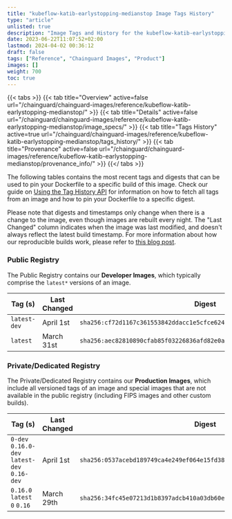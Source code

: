 ```yaml
---
title: "kubeflow-katib-earlystopping-medianstop Image Tags History"
type: "article"
unlisted: true
description: "Image Tags and History for the kubeflow-katib-earlystopping-medianstop Chainguard Image"
date: 2023-06-22T11:07:52+02:00
lastmod: 2024-04-02 00:36:12
draft: false
tags: ["Reference", "Chainguard Images", "Product"]
images: []
weight: 700
toc: true
---
```


{{< tabs >}}
{{< tab title="Overview" active=false url="/chainguard/chainguard-images/reference/kubeflow-katib-earlystopping-medianstop/" >}}
{{< tab title="Details" active=false url="/chainguard/chainguard-images/reference/kubeflow-katib-earlystopping-medianstop/image_specs/" >}}
{{< tab title="Tags History" active=true url="/chainguard/chainguard-images/reference/kubeflow-katib-earlystopping-medianstop/tags_history/" >}}
{{< tab title="Provenance" active=false url="/chainguard/chainguard-images/reference/kubeflow-katib-earlystopping-medianstop/provenance_info/" >}}
{{</ tabs >}}

The following tables contains the most recent tags and digests that can be used to pin your Dockerfile to a specific build of this image. Check our guide on [Using the Tag History API](/chainguard/chainguard-images/using-the-tag-history-api/) for information on how to fetch all tags from an image and how to pin your Dockerfile to a specific digest.

Please note that digests and timestamps only change when there is a change to the image, even though images are rebuilt every night. The "Last Changed" column indicates when the image was last modified, and doesn't always reflect the latest build timestamp. For more information about how our reproducible builds work, please refer to [this blog post](https://www.chainguard.dev/unchained/reproducing-chainguards-reproducible-image-builds).

### Public Registry
The Public Registry contains our **Developer Images**, which typically comprise the `latest*` versions of an image.

| Tag (s)       | Last Changed | Digest                                                                    |
|---------------|--------------|---------------------------------------------------------------------------|
|  `latest-dev` | April 1st    | `sha256:cf72d1167c361553842ddacc1e5cfce6242c6ed7f49f5fbaa1c20f515ce96ee7` |
|  `latest`     | March 31st   | `sha256:aec82810890cfab85f03226836afd82e0ac4e069e7f3fa96d6486850d14f193f` |


### Private/Dedicated Registry
The Private/Dedicated Registry contains our **Production Images**, which include all versioned tags of an image and special images that are not available in the public registry (including FIPS images and other custom builds).

| Tag (s)                                       | Last Changed | Digest                                                                    |
|-----------------------------------------------|--------------|---------------------------------------------------------------------------|
|  `0-dev` `0.16.0-dev` `latest-dev` `0.16-dev` | April 1st    | `sha256:0537acebd189749ca4e249ef064e15fd3813ff284b7c3ace70ce839a9fcf20c3` |
|  `0.16.0` `latest` `0` `0.16`                 | March 29th   | `sha256:34fc45e07213d1b8397adcb410a03db60e7ff2a40b46edf71e2c60d86e891220` |

